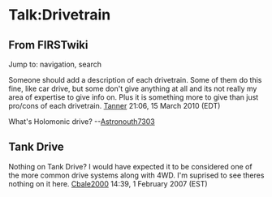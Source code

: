 # Talk:Drivetrain

## From FIRSTwiki

Jump to: navigation, search

Someone should add a description of each drivetrain. Some of them do this fine, like car drive, but some don't give anything at all and its not really my area of expertise to give info on. Plus it is something more to give than just pro/cons of each drivetrain. [Tanner](User:TannerLD "User:TannerLD") 21:06, 15 March 2010 (EDT)

What's Holomonic drive? --[Astronouth7303](User:Astronouth7303 "User:Astronouth7303")

## Tank Drive

Nothing on Tank Drive? I would have expected it to be considered one of the more common drive systems along with 4WD. I'm suprised to see theres nothing on it here. [Cbale2000](User:Cbale2000 "User:Cbale2000") 14:39, 1 February 2007 (EST)
